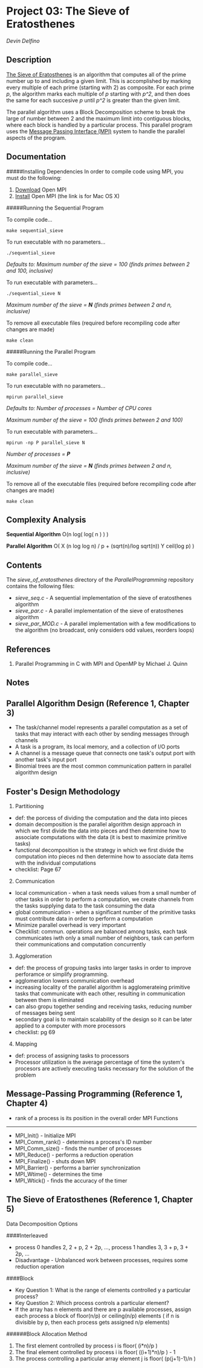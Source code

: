 Project 03: The Sieve of Eratosthenes
=====================================
*Devin Delfino*

Description
-----------
[The Sieve of Eratosthenes](http://en.wikipedia.org/wiki/Sieve_of_Eratosthenes) is an algorithm that computes all of the prime number up to and including a given limit. This is accomplished by marking every multiple of each prime (starting with 2) as composite. For each prime *p*, the algorithm marks each multiple of *p* starting with *p^2*, and then does the same for each succesive *p* until *p^2* is greater than the given limit.

The parallel algorithm uses a Block Decomposition scheme to break the large of number between 2 and the maximum limit into contiguous blocks, where each block is handled by a particular process. This parallel program uses the [Message Passing Interface (MPI)](http://en.wikipedia.org/wiki/Message_Passing_Interface) system to handle the parallel aspects of the program.

Documentation
-------------

#####Installing Dependencies
In order to compile code using MPI, you must do the following:

1. [Download](http://www.open-mpi.org/software/ompi/v1.8/) Open MPI
2. [Install](https://wiki.helsinki.fi/display/HUGG/Installing+Open+MPI+on+Mac+OS+X) Open MPI (the link is for Mac OS X)


#####Running the Sequential Program

To compile code...

	make sequential_sieve

To run executable with no parameters...
		     
	./sequential_sieve

*Defaults to:*
*Maximum number of the sieve = 100 (finds primes between 2 and 100, inclusive)*

To run executable with parameters...
		     
	./sequential_sieve N

*Maximum number of the sieve = __N__ (finds primes between 2 and n, inclusive)*

To remove all executable files (required before recompiling code after changes are made)

	make clean

#####Running the Parallel Program

To compile code...

	make parallel_sieve

To run executable with no parameters...

	mpirun parallel_sieve 

*Defaults to:*
*Number of processes = Number of CPU cores*

*Maximum number of the sieve = 100 (finds primes between 2 and 100)*

To run executable with parameters...
		     
	mpirun -np P parallel_sieve N

*Number of processes = __P__*

*Maximum number of the sieve = __N__ (finds primes between 2 and n, inclusive)*

To remove all of the executable files (required before recompiling code after changes are made)

	make clean

Complexity Analysis
-------------------
__Sequential Algorithm__
O(n log( log( n ) ) )

__Parallel Algorithm__
O( X (n log log n) / p + (sqrt(n)/log sqrt(n)) Y ceil(log p) )

Contents
--------
The *sieve_of_eratosthenes* directory of the *ParallelProgramming* repository contains the following files:

* *sieve_seq.c* - A sequential implementation of the sieve of eratosthenes algorithm
* *sieve_par.c* - A parallel implementation of the sieve of eratosthenes algorithm
* *sieve_par_MOD.c* - A parallel implementation with a few modifications to the algorithm (no broadcast, only considers odd values, reorders loops)

References
----------
1. Parallel Programming in C with MPI and OpenMP by Michael J. Quinn


Notes
-----

Parallel Algorithm Design (Reference 1, Chapter 3)
--------------------------------------------------
* The task/channel model represents a parallel computation as a set of tasks that may interact with each other by sending messages through channels
* A task is a program, its local memory, and a collection of I/O ports
* A channel is a message queue that connects one task's output port with another task's input port
* Binomial trees are the most common communication pattern in parallel algorithm design

Foster's Design Methodology
-------------------

1. Partitioning

* def: the porcess of dividing the computation and the data into pieces
* domain decomposition is the parallel algorithm design approach in which we first divide the data into pieces and then determine how to associate computations with the data (it is best to maximize primitive tasks)
* functional decomposition is the strategy in which we first divide the computation into pieces nd then determine how to associate data items with the individual computations
* checklist: Page 67
 
2. Communication

* local communication - when a task needs values from a small number of other tasks in order to perform a computation, we create channels from the tasks supplying data to the task consuming the data
* global communication - when a significant number of the primitive tasks must contribute data in order to perform a computation
* Minimize parallel overhead is very important
* Checklist: commun. operations are balanced among tasks, each task communicates iwth only a small number of neighbors, task can perform their communications and computation concurrently

3. Agglomeration

* def: the process of gropuing tasks into larger tasks in order to improve perforamce or simplify programming. 
* agglomeration lowers communication overhead
* increasing locality of the parallel algorithm is agglomerateing primitive tasks that communicate with each other, resulting in communication between them is eliminated
* can also gropu together sending and receiving tasks, reducing number of messages being sent
* secondary goal is to maintain scalability of the design so it can be later applied to a computer with more processors
* checklist: pg 69

4. Mapping

* def: process of assigning tasks to processors
* Processor utilization is the average percentage of time the system's procesors are actively executing tasks necessary for the solution of the problem

Message-Passing Programming (Reference 1, Chapter 4)
--------------------------------------------------
* rank of a process is its position in the overall order
MPI Functions
-------------
* MPI_Init() - Initialize MPI
* MPI_Comm_rank() - determines a process's ID number
* MPI_Comm_size() - finds the number of processes
* MPI_Reduce() - performs a reduction operation
* MPI_Finalize() - shuts down MPI
* MPI_Barrier() - performs a barrier synchronization
* MPI_Wtime() - determines the time
* MPI_Wtick() - finds the accuracy of the timer

The Sieve of Eratosthenes (Reference 1, Chapter 5)
--------------------------------------------------
Data Decomposition Options

####Interleaved

* process 0 handles 2, 2 + p, 2 + 2p, ..., process 1 handles 3, 3 + p, 3 + 2p, ...
* Disadvantage - Unbalanced work between processes, requires some reduction operation

####Block

* Key Question 1: What is the range of elements controlled y a particular process?
* Key Question 2: Which process controls a particular element?
* If the array has n elements and there are p available processes, assign each process a block of floor(n/p) or ceiling(n/p) elements ( if n is divisible by p, then each process gets assigned n/p elements)

######Block Allocation Method

1. The first element controlled by process i is floor( (i*n)/p ) 
2. The final element controlled by process i is floor( ((i+1)*n)/p ) - 1
3. The process controlling a particular array element j is floor( (p(j+1)-1)/n )